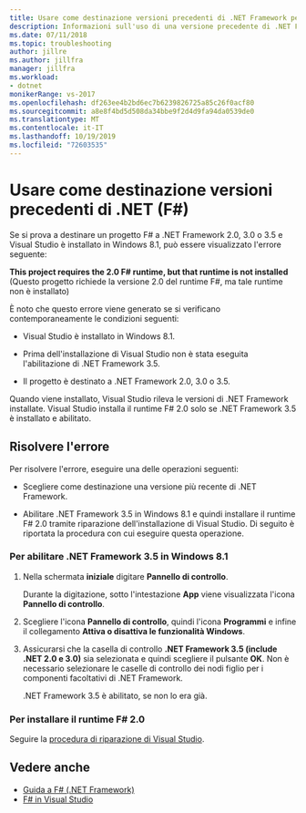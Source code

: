 ```yaml
---
title: Usare come destinazione versioni precedenti di .NET Framework per F#
description: Informazioni sull'uso di una versione precedente di .NET Framework come destinazione quando si usa F# in Visual Studio.
ms.date: 07/11/2018
ms.topic: troubleshooting
author: jillre
ms.author: jillfra
manager: jillfra
ms.workload:
- dotnet
monikerRange: vs-2017
ms.openlocfilehash: df263ee4b2bd6ec7b6239826725a85c26f0acf80
ms.sourcegitcommit: a8e8f4bd5d508da34bbe9f2d4d9fa94da0539de0
ms.translationtype: MT
ms.contentlocale: it-IT
ms.lasthandoff: 10/19/2019
ms.locfileid: "72603535"
---
```

# <a name="target-older-versions-of-net-f"></a>Usare come destinazione versioni precedenti di .NET (F#)

Se si prova a destinare un progetto F# a .NET Framework 2.0, 3.0 o 3.5 e Visual Studio è installato in Windows 8.1, può essere visualizzato l'errore seguente:

**This project requires the 2.0 F# runtime, but that runtime is not installed** (Questo progetto richiede la versione 2.0 del runtime F#, ma tale runtime non è installato)

È noto che questo errore viene generato se si verificano contemporaneamente le condizioni seguenti:

- Visual Studio è installato in Windows 8.1.

- Prima dell'installazione di Visual Studio non è stata eseguita l'abilitazione di .NET Framework 3.5.

- Il progetto è destinato a .NET Framework 2.0, 3.0 o 3.5.

Quando viene installato, Visual Studio rileva le versioni di .NET Framework installate. Visual Studio installa il runtime F# 2.0 solo se .NET Framework 3.5 è installato e abilitato.

## <a name="resolve-the-error"></a>Risolvere l'errore

Per risolvere l'errore, eseguire una delle operazioni seguenti:

- Scegliere come destinazione una versione più recente di .NET Framework.

- Abilitare .NET Framework 3.5 in Windows 8.1 e quindi installare il runtime F# 2.0 tramite riparazione dell'installazione di Visual Studio. Di seguito è riportata la procedura con cui eseguire questa operazione.

### <a name="to-enable-the-net-framework-35-on-windows-81"></a>Per abilitare .NET Framework 3.5 in Windows 8.1

1. Nella schermata **iniziale** digitare **Pannello di controllo**.

   Durante la digitazione, sotto l'intestazione **App** viene visualizzata l'icona **Pannello di controllo**.

2. Scegliere l'icona **Pannello di controllo**, quindi l'icona **Programmi** e infine il collegamento **Attiva o disattiva le funzionalità Windows**.

3. Assicurarsi che la casella di controllo **.NET Framework 3.5 (include .NET 2.0 e 3.0)** sia selezionata e quindi scegliere il pulsante **OK**. Non è necessario selezionare le caselle di controllo dei nodi figlio per i componenti facoltativi di .NET Framework.

   .NET Framework 3.5 è abilitato, se non lo era già.

### <a name="to-install-the-f-20-runtime"></a>Per installare il runtime F# 2.0

Seguire la [procedura di riparazione di Visual Studio](../install/repair-visual-studio.md).

## <a name="see-also"></a>Vedere anche

- [Guida a F# (.NET Framework)](/dotnet/fsharp/)
- [F# in Visual Studio](fsharp-visual-studio.md)
